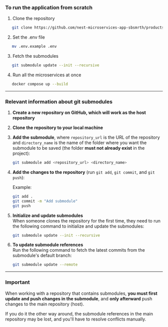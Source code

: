 ### To run the application from scratch

1. Clone the repository

```bash
   git clone https://github.com/nest-microservices-app-sbsmrth/products-ms-app.git
```

2. Set the .env file

```bash
   mv .env.example .env
```

3. Fetch the submodules

```bash
   git submodule update --init --recursive
```

4. Run all the microservices at once

```bash
   docker compose up --build
```

---

### Relevant information about git submodules

1. **Create a new repository on GitHub, which will work as the host repository**

2. **Clone the repository to your local machine**

3. **Add the submodule**, where `repository_url` is the URL of the repository and `directory_name` is the name of the folder where you want the submodule to be saved (the folder **must not already exist** in the project):

   ```bash
   git submodule add <repository_url> <directory_name>
   ```

4. **Add the changes to the repository** (run `git add`, `git commit`, and `git push`):

   Example:

   ```bash
   git add .
   git commit -m "Add submodule"
   git push
   ```

5. **Initialize and update submodules**  
   When someone clones the repository for the first time, they need to run the following command to initialize and update the submodules:

   ```bash
   git submodule update --init --recursive
   ```

6. **To update submodule references**  
   Run the following command to fetch the latest commits from the submodule's default branch:

   ```bash
   git submodule update --remote
   ```

---

### Important

When working with a repository that contains submodules, **you must first update and push changes in the submodule**, and **only afterward** push changes to the main repository (host).

If you do it the other way around, the submodule references in the main repository may be lost, and you'll have to resolve conflicts manually.


